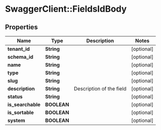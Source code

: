 # SwaggerClient::FieldsIdBody

## Properties
Name | Type | Description | Notes
------------ | ------------- | ------------- | -------------
**tenant_id** | **String** |  | [optional] 
**schema_id** | **String** |  | [optional] 
**name** | **String** |  | [optional] 
**type** | **String** |  | [optional] 
**slug** | **String** |  | [optional] 
**description** | **String** | Description of the field | [optional] 
**status** | **String** |  | [optional] 
**is_searchable** | **BOOLEAN** |  | [optional] 
**is_sortable** | **BOOLEAN** |  | [optional] 
**system** | **BOOLEAN** |  | [optional] 

